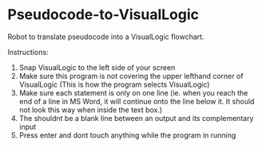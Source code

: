 # Pseudocode-to-VisualLogic
Robot to translate pseudocode into a VisualLogic flowchart.

Instructions:

1. Snap VisualLogic to the left side of your screen
2. Make sure this program is not covering the upper lefthand corner of VisualLogic (This is how the program selects VisualLogic)
3. Make sure each statement is only on one line (ie. when you reach the end of a line in MS Word, it will continue onto the line below it. It should not look this way when inside the text box.)
4. The shouldnt be a blank line between an output and its complementary input
5. Press enter and dont touch anything while the program in running
 
